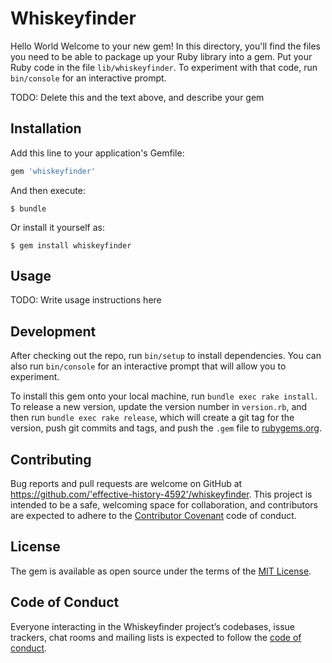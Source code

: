 # Whiskeyfinder
Hello World
Welcome to your new gem! In this directory, you'll find the files you need to be able to package up your Ruby library into a gem. Put your Ruby code in the file `lib/whiskeyfinder`. To experiment with that code, run `bin/console` for an interactive prompt.

TODO: Delete this and the text above, and describe your gem

## Installation

Add this line to your application's Gemfile:

```ruby
gem 'whiskeyfinder'
```

And then execute:

    $ bundle

Or install it yourself as:

    $ gem install whiskeyfinder

## Usage

TODO: Write usage instructions here

## Development

After checking out the repo, run `bin/setup` to install dependencies. You can also run `bin/console` for an interactive prompt that will allow you to experiment.

To install this gem onto your local machine, run `bundle exec rake install`. To release a new version, update the version number in `version.rb`, and then run `bundle exec rake release`, which will create a git tag for the version, push git commits and tags, and push the `.gem` file to [rubygems.org](https://rubygems.org).

## Contributing

Bug reports and pull requests are welcome on GitHub at https://github.com/'effective-history-4592'/whiskeyfinder. This project is intended to be a safe, welcoming space for collaboration, and contributors are expected to adhere to the [Contributor Covenant](http://contributor-covenant.org) code of conduct.

## License

The gem is available as open source under the terms of the [MIT License](https://opensource.org/licenses/MIT).

## Code of Conduct

Everyone interacting in the Whiskeyfinder project’s codebases, issue trackers, chat rooms and mailing lists is expected to follow the [code of conduct](https://github.com/'effective-history-4592'/whiskeyfinder/blob/master/CODE_OF_CONDUCT.md).
